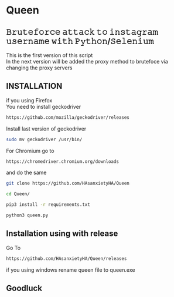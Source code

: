 # Queen
## 𝙱𝚛𝚞𝚝𝚎𝚏𝚘𝚛𝚌𝚎 𝚊𝚝𝚝𝚊𝚌𝚔 𝚝𝚘 𝚒𝚗𝚜𝚝𝚊𝚐𝚛𝚊𝚖 𝚞𝚜𝚎𝚛𝚗𝚊𝚖𝚎 𝚠𝚒𝚝𝚑 𝙿𝚢𝚝𝚑𝚘𝚗/𝚂𝚎𝚕𝚎𝚗𝚒𝚞𝚖
This is the first version of this script<br />
In the next version will be added the proxy method to brutefoce via changing the proxy servers

## INSTALLATION
if you using Firefox<br>
You need to install geckodriver<br>
```sh
https://github.com/mozilla/geckodriver/releases
```
Install last version of geckodriver<br>
```sh
sudo mv geckodriver /usr/bin/
```

For Chromium go to <br>
```sh
https://chromedriver.chromium.org/downloads
```
and do the same

```sh
git clone https://github.com/HAsanxietyHA/Queen
```
```sh
cd Queen/
```
```sh
pip3 install -r requirements.txt
```
```sh
python3 queen.py
```
## Installation using with release
Go To
```sh
https://github.com/HAsanxietyHA/Queen/releases
```
if you using windows rename queen file to queen.exe

## Goodluck
